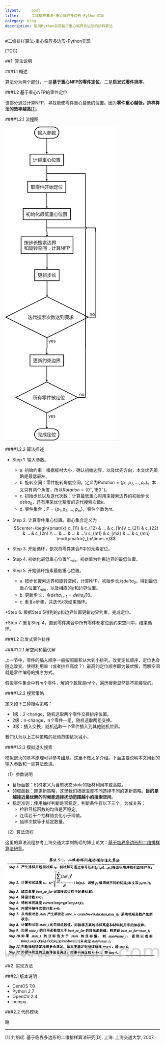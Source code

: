 ```yaml
---
layout:     post
title:      二维排样算法-重心临界多边形-Python实现
category: blog
description: 使用Python实现基于重心临界多边形的排样算法
---
```


#二维排样算法-重心临界多边形-Python实现

[TOC]

##1. 算法说明

###1.1 概述

算法分为两个部分，一是**基于重心NFP的零件定位**，二是**启发式零件排序**。

###1.2 基于重心NFP的零件定位

该部分通过计算NFP，寻找能使零件重心最低的位置。因为**零件重心越低，排样算法的效率越高**[[1]](http://cdmd.cnki.com.cn/Article/CDMD-10248-2007153774.htm)。

####1.2.1 流程图

![Git Bash](./images/chart-SA.png)

####1.2.2 算法描述

* Step 1. 输入参数。
	*  a. 初始约束：根据板材大小，确认初始边界，以及优先方向，本文优先策略是最低最左。
	*  b. 旋转空间：零件旋转角度空间，定义为$Rotation=\left \{ \rho_{1},\rho_{2},...,\rho_{n}\right \}$。本文只有两个角度，所以$Rotation=\left \{ 0^{\circ},180^{\circ}\right \}$。
	*  c. 初始步长以及迭代次数：计算最低重心时用来搜索边界的初始步长$delta_{0}$，还有用来优化精度的迭代搜索次数$k$。
	*  d. 零件集合：$P=\left \{ p_{1},p_{2},...,p_{m}\right \}$，零件个数为$m$。

* Step 2. 计算零件重心位置。重心集合定义为
$$center=\begin{pmatrix}
 c_{11}  &  c_{12}  & ... & c_{1n}\\ 
 c_{21}  &  c_{22}  & ... & c_{2n} \\ 
 ...  &  ... & ... & ...\\ 
 c_{m1}  &  c_{m2}  & ... & c_{mn} 
\end{pmatrix}_{m\times n}$$

* Step 3. 开始循环，依次将零件集合$P$中的元素定位。

* Step 4. 初始化最低重心位置$Y_{min}$，初始值为约束边界的最低位置。

* Step 5. 开始循环搜素最低重心位置。
	* a. 按步长搜索边界和旋转空间，计算NFP。初始步长为$delta_{0}$。得到最低重心位置$Y_{min}$，以及相应的$\rho$和边界位置。
	* b. 更新步长，令$delta_{i+1}=delta_{i}/10$。
	* c. 重复a步骤，共迭代$k$次结束循环。

*Step 6. 根据Step 5得到的$\rho$和边界位置更新边界约束。完成定位。

*Step 7. 重复Step 4，直到零件集合中所有零件都定位到约束空间中，结束循环。


###1.2 启发式零件排序

####1.2.1 解空间和最优解

上一节中，零件的插入顺序一般按照面积从大到小排列。改变定位顺序，定位也会随之改变。使得利用率（或者排样高度？）最高的定位顺序即为最优解，而解空间就是零件编号的排序方式。

假设零件集合中有$m$个零件，解的个数就是$m!$个，遍历搜索显然是不能接受的。

####1.2.2 搜索策略

定义如下三种搜索策略：

* 1级：2-change，随机选取两个零件交换排序位置。
* 2级：n-change，n个零件一组，随机选取两组交换。
* 3级：插入交换，随机选取一个零件插入到其他随机位置。

我们认为以上三种策略的扰动范围依次减小。

####1.2.3 模拟退火搜索

模拟退火的基本原理可以参考[维基](https://en.wikipedia.org/wiki/Simulated_annealing)，这里不做太多介绍。下面主要说明本文用到的输入参数和一些算法改进。

（1）参数说明

* 目标函数：$E(S)$定义为当前状态$state$的板材利用率或高度。
* 领域函数：即更新策略，这里我们根据温度不同选择不同的更新策略。**目的是越接近最优解的时候能选择扰动范围越小的搜索空间**。
* 稳定准则：使用抽样判断是否稳定，判断条件有以下三个，为或关系：
	* 检验目标函数的均值是否稳定。
	* 连续若干个抽样值变化小于阈值。
	* 抽样次数等于给定数量。

（2）算法流程

这里的算法流程参考上海交通大学刘胡瑶的博士论文：[基于临界多边形的二维排样算法研究](http://cdmd.cnki.com.cn/Article/CDMD-10248-2007153774.htm)。

![Git Bash](./images/algorithm-SA.png)


##2. 实现方法

###2.1 版本说明

* CentOS 7.0
* Python 2.7
* OpenCV 2.4
* numpy

###2.2 代码模块

略

----------------------------------------
[1] 刘胡瑶. 基于临界多边形的二维排样算法研究[D]. 上海: 上海交通大学, 2007.




